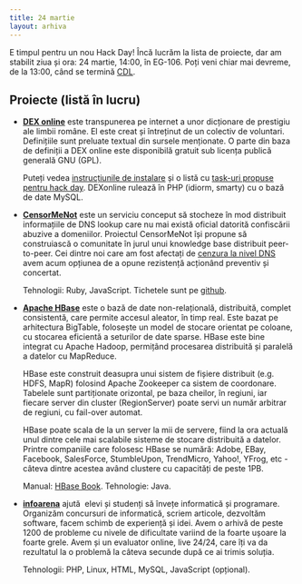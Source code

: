 ```yaml
---
title: 24 martie
layout: arhiva
---
```


E timpul pentru un nou Hack Day! Încă lucrăm la lista de proiecte, dar
am stabilit ziua și ora: 24 martie, 14:00, în EG-106. Poți veni chiar
mai devreme, de la 13:00, când se termină [CDL][].

[CDL]: http://cdl.rosedu.org/2012/calendar

## Proiecte (listă în lucru)

* **[DEX online][]** este transpunerea pe internet a unor
  dicționare de prestigiu ale limbii române. El este creat și întreținut
  de un colectiv de voluntari.  Definițiile sunt preluate textual din
  sursele menționate. O parte din baza de definiții a DEX online este
  disponibilă gratuit sub licența publică generală GNU (GPL).

  Puteți vedea [instrucțiunile de instalare][dexonline-install] și o
  listă cu [task-uri propuse pentru hack day][dexonline-tasks].
  DEXonline rulează în PHP (idiorm, smarty) cu o bază de date MySQL.

[dex online]: http://dexonline.ro/
[dexonline-install]: http://wiki.dexonline.ro/wiki/AccesLaCodulSurs%C4%83
[dexonline-tasks]: http://wiki.dexonline.ro/report/20


* **[CensorMeNot][]** este un serviciu conceput să stocheze în mod
  distribuit informațiile de DNS lookup care nu mai există oficial
  datorită confiscării abuzive a domeniilor. Proiectul CensorMeNot își
  propune să construiască o comunitate în jurul unui knowledge base
  distribuit peer-to-peer. Cei dintre noi care am fost afectați de
  [cenzura la nivel DNS][cenzura_dns] avem acum opțiunea de a opune
  rezistență acționând preventiv și concertat.

  Tehnologii: Ruby, JavaScript. Tichetele sunt pe
  [github][censormenot_github].

[censormenot]: https://github.com/dserban/censormenot
[cenzura_dns]: http://en.wikipedia.org/wiki/Domain_name#Seizures
[censormenot_github]: https://github.com/dserban/censormenot/issues


* **[Apache HBase][hbase]** este o bază de date non-relațională,
  distribuită, complet consistentă, care permite accesul aleator, în
  timp real. Este bazat pe arhitectura BigTable, folosește un model de
  stocare orientat pe coloane, cu stocarea eficientă a seturilor de date
  sparse. HBase este bine integrat cu Apache Hadoop, permițând
  procesarea distribuită și paralelă a datelor cu MapReduce.

  HBase este construit deasupra unui sistem de fișiere distribuit (e.g.
  HDFS, MapR) folosind Apache Zookeeper ca sistem de coordonare.
  Tabelele sunt partiționate orizontal, pe baza cheilor, în regiuni, iar
  fiecare server din cluster (RegionServer) poate servi un număr
  arbitrar de regiuni, cu fail-over automat.

  HBase poate scala de la un server la mii de servere, fiind la ora
  actuală unul dintre cele mai scalabile sisteme de stocare distribuită
  a datelor. Printre companiile care folosesc HBase se numără: Adobe,
  EBay, Facebook, SalesForce, StumbleUpon, TrendMicro, Yahoo!, YFrog,
  etc - câteva dintre acestea având clustere cu capacități de peste 1PB.

  Manual: [HBase Book][]. Tehnologie: Java.

[hbase]: http://hbase.apache.org/
[hbase book]: http://hbase.apache.org/book/book.html


* **[infoarena][]** ajută  elevi și studenți să învețe informatică și
  programare. Organizăm concursuri de informatică, scriem articole,
  dezvoltăm software, facem schimb de experiență și idei. Avem o arhivă
  de peste 1200 de probleme cu nivele de dificultate variind de la
  foarte ușoare la foarte grele. Avem și un evaluator online, live
  24/24, care îți va da rezultatul la o problemă la câteva secunde după
  ce ai trimis soluția.

  Tehnologii: PHP, Linux, HTML, MySQL, JavaScript (opțional).

[infoarena]: http://infoarena.ro/
